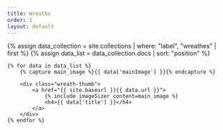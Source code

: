 ```yaml
---
title: Wreaths
order: 1
layout: default
---
```


<div class="wreath-index">
    {% assign data_collection = site.collections | where: "label", "wreathes" | first %}
    {% assign data_list = data_collection.docs | sort: "position" %}

    {% for data in data_list %}
        {% capture main_image %}{{ data['mainImage'] }}{% endcapture %}

        <div class="wreath-thumb">
            <a href="{{ site.baseurl }}{{ data.url }}">
                {% include imageSizer content=main_image %}
                <h4>{{ data['title'] }}</h4>
            </a>
        </div>
    {% endfor %}
</div>
